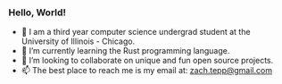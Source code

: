 ### Hello, World! 

- 🏫 I am a third year computer science undergrad student at the University of Illinois - Chicago. 
- 🌱 I’m currently learning the Rust programming language.
- 🤝 I’m looking to collaborate on unique and fun open source projects.
- 📫 The best place to reach me is my email at: zach.tepp@gmail.com

<!--
**zachtepper/zachtepper** is a ✨ _special_ ✨ repository because its `README.md` (this file) appears on your GitHub profile.

Here are some ideas to get you started:

- 🔭 I’m currently working on ...
- 🌱 I’m currently learning ...
- 👯 I’m looking to collaborate on ...
- 🤔 I’m looking for help with ...
- 💬 Ask me about ...
- 📫 How to reach me: ...
- 😄 Pronouns: ...
- ⚡ Fun fact: ...
-->
